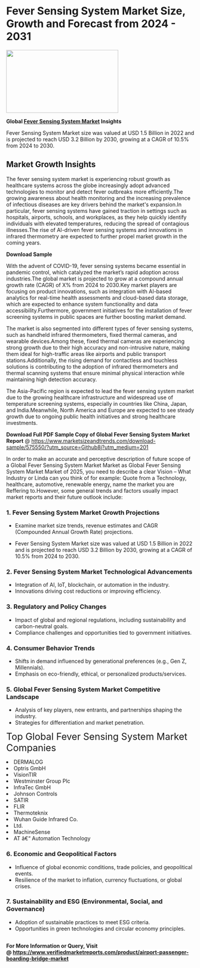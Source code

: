 <H1>Fever Sensing System Market Size, Growth and Forecast from 2024 - 2031</H1><img class="aligncenter size-medium wp-image-584254" src="https://thirdeyenews.in/wp-content/uploads/2024/09/Global-Market-Research-300x168.jpeg" alt="" width="300" height="168" /><p><strong>Global&nbsp;<a href="https://www.marketsizeandtrends.com/download-sample/575550/?utm_source=Github8j?utm_medium=201">Fever Sensing System Market</a> Insights</strong></p><p>Fever Sensing System Market size was valued at USD 1.5 Billion in 2022 and is projected to reach USD 3.2 Billion by 2030, growing at a CAGR of 10.5% from 2024 to 2030.</p><p><h2>Market Growth Insights</h2> <p>The fever sensing system market is experiencing robust growth as healthcare systems across the globe increasingly adopt advanced technologies to monitor and detect fever outbreaks more efficiently.The growing awareness about health monitoring and the increasing prevalence of infectious diseases are key drivers behind the market's expansion.In particular, fever sensing systems have gained traction in settings such as hospitals, airports, schools, and workplaces, as they help quickly identify individuals with elevated temperatures, reducing the spread of contagious illnesses.The rise of AI-driven fever sensing systems and innovations in infrared thermometry are expected to further propel market growth in the coming years.</p> <p><strong>Download Sample</strong></p> <p>With the advent of COVID-19, fever sensing systems became essential in pandemic control, which catalyzed the market’s rapid adoption across industries.The global market is projected to grow at a compound annual growth rate (CAGR) of X% from 2024 to 2030.Key market players are focusing on product innovations, such as integration with AI-based analytics for real-time health assessments and cloud-based data storage, which are expected to enhance system functionality and data accessibility.Furthermore, government initiatives for the installation of fever screening systems in public spaces are further boosting market demand.</p> <p>The market is also segmented into different types of fever sensing systems, such as handheld infrared thermometers, fixed thermal cameras, and wearable devices.Among these, fixed thermal cameras are experiencing strong growth due to their high accuracy and non-intrusive nature, making them ideal for high-traffic areas like airports and public transport stations.Additionally, the rising demand for contactless and touchless solutions is contributing to the adoption of infrared thermometers and thermal scanning systems that ensure minimal physical interaction while maintaining high detection accuracy.</p> <p>The Asia-Pacific region is expected to lead the fever sensing system market due to the growing healthcare infrastructure and widespread use of temperature screening systems, especially in countries like China, Japan, and India.Meanwhile, North America and Europe are expected to see steady growth due to ongoing public health initiatives and strong healthcare investments.</p> <p><span class=""><strong>Download Full PDF Sample Copy of Global Fever Sensing System Market Report</strong> @ <a href="https://www.marketsizeandtrends.com/download-sample/575550/?utm_source=Github8j?utm_medium=201" target="_blank">https://www.marketsizeandtrends.com/download-sample/575550/?utm_source=Github8j?utm_medium=201</a></span></p><p>In order to make an accurate and perceptive description of future scope of a Global&nbsp;Fever Sensing System Market Market as Global&nbsp;Fever Sensing System Market Market of 2025, you need to describe a clear Vision &ndash; What Industry or Linda can you think of for example: Quote from a Technology, healthcare, automotive, renewable energy, name the market you are Reffering to.However, some general trends and factors usually impact market reports and their future outlook include:</p><h3>1.&nbsp;<strong>Fever Sensing System Market Growth Projections</strong></h3><ul><li>Examine market size trends, revenue estimates and CAGR (Compounded Annual Growth Rate) projections.</li><li><p>Fever Sensing System Market size was valued at USD 1.5 Billion in 2022 and is projected to reach USD 3.2 Billion by 2030, growing at a CAGR of 10.5% from 2024 to 2030.</p></li></ul><h3>2.&nbsp;<strong>Fever Sensing System Market Technological Advancements</strong></h3><ul><li>Integration of AI, IoT, blockchain, or automation in the industry.</li><li>Innovations driving cost reductions or improving efficiency.</li></ul><h3>3.&nbsp;<strong>Regulatory and Policy Changes</strong></h3><ul><li>Impact of global and regional regulations, including sustainability and carbon-neutral goals.</li><li>Compliance challenges and opportunities tied to government initiatives.</li></ul><h3>4.&nbsp;<strong>Consumer Behavior Trends</strong></h3><ul><li>Shifts in demand influenced by generational preferences (e.g., Gen Z, Millennials).</li><li>Emphasis on eco-friendly, ethical, or personalized products/services.</li></ul><h3>5.&nbsp;<strong>Global Fever Sensing System Market Competitive Landscape</strong></h3><ul><li>Analysis of key players, new entrants, and partnerships shaping the industry.</li><li>Strategies for differentiation and market penetration.</li></ul><p data-pm-slice="1 1 []"><span style="color: inherit; font-family: inherit; font-size: 25px;">Top Global Fever Sensing System Market Companies</span></p><div class="" data-test-id=""><p><li>DERMALOG</li><li> Optris GmbH</li><li> VisionTIR</li><li> Westminster Group Plc</li><li> InfraTec GmbH</li><li> Johnson Controls</li><li> SATIR</li><li> FLIR</li><li> Thermoteknix</li><li> Wuhan Guide Infrared Co.</li><li> Ltd.</li><li> MachineSense</li><li> AT â€“ Automation Technology</li></p></div><h3>6.&nbsp;<strong>Economic and Geopolitical Factors</strong></h3><ul><li>Influence of global economic conditions, trade policies, and geopolitical events.</li><li>Resilience of the market to inflation, currency fluctuations, or global crises.</li></ul><h3>7.&nbsp;<strong>Sustainability and ESG (Environmental, Social, and Governance)</strong></h3><ul><li>Adoption of sustainable practices to meet ESG criteria.</li><li>Opportunities in green technologies and circular economy principles.</li></ul><h2><strong style="font-size: 14px;">For More Information or Query, Visit @&nbsp;</strong><a style="background-color: #ffffff; font-size: 14px;" href="https://www.marketsizeandtrends.com/report/fever-sensing-system-market/" target="_blank">https://www.verifiedmarketreports.com/product/airport-passenger-boarding-bridge-market</a></h2>